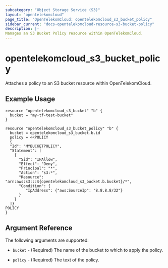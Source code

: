 ```yaml
---
subcategory: "Object Storage Service (S3)"
layout: "opentelekomcloud"
page_title: "OpenTelekomCloud: opentelekomcloud_s3_bucket_policy"
sidebar_current: "docs-opentelekomcloud-resource-s3-bucket-policy"
description: |-
Manages an S3 Bucket Policy resource within OpenTelekomCloud.
---
```


# opentelekomcloud_s3_bucket_policy

Attaches a policy to an S3 bucket resource within OpenTelekomCloud.

## Example Usage

```hcl
resource "opentelekomcloud_s3_bucket" "b" {
  bucket = "my-tf-test-bucket"
}

resource "opentelekomcloud_s3_bucket_policy" "b" {
  bucket = opentelekomcloud_s3_bucket.b.id
  policy = <<POLICY
  {
  "Id": "MYBUCKETPOLICY",
  "Statement": [
    {
      "Sid": "IPAllow",
      "Effect": "Deny",
      "Principal": "*",
      "Action": "s3:*",
      "Resource": "arn:aws:s3:::${opentelekomcloud_s3_bucket.b.bucket}/*",
      "Condition": {
         "IpAddress": {"aws:SourceIp": "8.8.8.8/32"}
      }
    }
  ]}
POLICY
}
```

## Argument Reference

The following arguments are supported:

* `bucket` - (Required) The name of the bucket to which to apply the policy.

* `policy` - (Required) The text of the policy.
